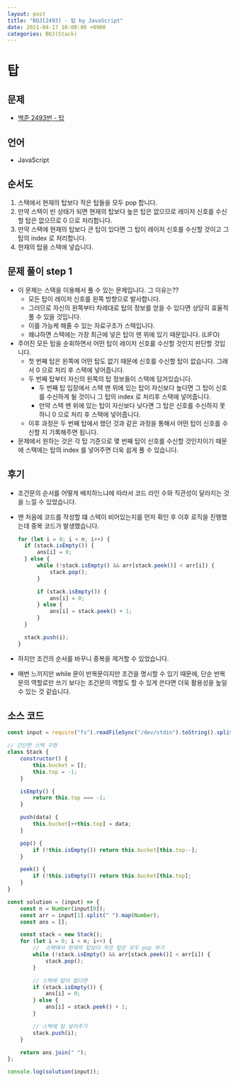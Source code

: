 ```yaml
---
layout: post
title: "BOJ[2493] - 탑 by JavaScript"
date: 2021-04-17 16:00:00 +0900
categories: BOJ(Stack)
---
```


# 탑

## 문제

- [백준 2493번 - 탑](https://www.acmicpc.net/problem/2493)

## 언어

- JavaScript

## 순서도

1. 스택에서 현재의 탑보다 작은 탑들을 모두 pop 합니다.
2. 만약 스택이 빈 상태가 되면 현재의 탑보다 높은 탑은 없으므로 레이저 신호를 수신할 탑은 없으므로 0 으로 처리합니다.
3. 만약 스택에 현재의 탑보다 큰 탑이 있다면 그 탑이 레이저 신호를 수신할 것이고 그 탑의 index 로 처리합니다.
4. 현재의 탑을 스택에 넣습니다.

## 문제 풀이 step 1

- 이 문제는 스택을 이용해서 풀 수 있는 문제입니다. 그 이유는??
  - 모든 탑이 레이저 신호를 왼쪽 방향으로 발사합니다.
  - 그러므로 자신의 왼쪽부터 차례대로 탑의 정보를 얻을 수 있다면 상당히 효율적 풀 수 있을 것입니다.
  - 이를 가능케 해줄 수 있는 자료구조가 스택입니다.
  - 왜냐하면 스택에는 가장 최근에 넣은 탑이 맨 위에 있기 때문입니다. (LIFO)
- 주어진 모든 탑을 순회하면서 어떤 탑이 레이저 신호를 수신할 것인지 판단할 것입니다.
  - 첫 번째 탑은 왼쪽에 어떤 탑도 없기 때문에 신호를 수신할 탑이 없습니다. 그래서 0 으로 처리 후 스택에 넣어줍니다.
  - 두 번째 탑부터 자신의 왼쪽의 탑 정보들이 스택에 담겨있습니다.
    - 두 번째 탑 입장에서 스택 맨 위에 있는 탑이 자신보다 높다면 그 탑이 신호를 수신하게 될 것이니 그 탑의 index 로 처리후 스택에 넣어줍니다.
    - 만약 스택 맨 위에 있는 탑이 자신보다 낮다면 그 탑은 신호를 수신하지 못하니 0 으로 처리 후 스택에 넣어줍니다.
  - 이후 과정은 두 번째 탑에서 했던 것과 같은 과정을 통해서 어떤 탑이 신호를 수신할 지 기록해주면 됩니다.
- 문제에서 원하는 것은 각 탑 기준으로 몇 번째 탑이 신호를 수신할 것인지이기 때문에 스택에는 탑의 index 를 넣어주면 더욱 쉽게 풀 수 있습니다.

## 후기

- 조건문의 순서를 어떻게 배치하느냐에 따라서 코드 라인 수와 직관성이 달라지는 것을 느낄 수 있었습니다.
- 맨 처음에 코드를 작성할 떄 스택이 비어있는지를 먼저 확인 후 이후 로직을 진행했는데 중복 코드가 발생했습니다.

  ```jsx
  for (let i = 0; i < n; i++) {
  	if (stack.isEmpty()) {
  		ans[i] = 0;
  	} else {
  		while (!stack.isEmpty() && arr[stack.peek()] < arr[i]) {
  			stack.pop();
  		}

  		if (stack.isEmpty()) {
  			ans[i] = 0;
  		} else {
  			ans[i] = stack.peek() + 1;
  		}
  	}

  	stack.push(i);
  }
  ```

- 하지만 조건의 순서를 바꾸니 중복을 제거할 수 있었습니다.
- 매번 느끼지만 while 문이 반복문이지만 조건을 명시할 수 있기 때문에, 단순 반복문의 역할로만 쓰기 보다는 조건문의 역할도 할 수 있게 쓴다면 더욱 활용성을 높일 수 있는 것 같습니다.

## 소스 코드

```jsx
const input = require("fs").readFileSync("/dev/stdin").toString().split("\n");

// 간단한 스택 구현
class Stack {
	constructor() {
		this.bucket = [];
		this.top = -1;
	}

	isEmpty() {
		return this.top === -1;
	}

	push(data) {
		this.bucket[++this.top] = data;
	}

	pop() {
		if (!this.isEmpty()) return this.bucket[this.top--];
	}

	peek() {
		if (!this.isEmpty()) return this.bucket[this.top];
	}
}

const solution = (input) => {
	const n = Number(input[0]);
	const arr = input[1].split(" ").map(Number);
	const ans = [];

	const stack = new Stack();
	for (let i = 0; i < n; i++) {
		//	스택에서 현재의 탑보다 작은 탑은 모두 pop 하기
		while (!stack.isEmpty() && arr[stack.peek()] < arr[i]) {
			stack.pop();
		}

		// 스택에 탑이 없다면
		if (stack.isEmpty()) {
			ans[i] = 0;
		} else {
			ans[i] = stack.peek() + 1;
		}

		// 스택에 탑 넣어주기
		stack.push(i);
	}

	return ans.join(" ");
};

console.log(solution(input));
```
